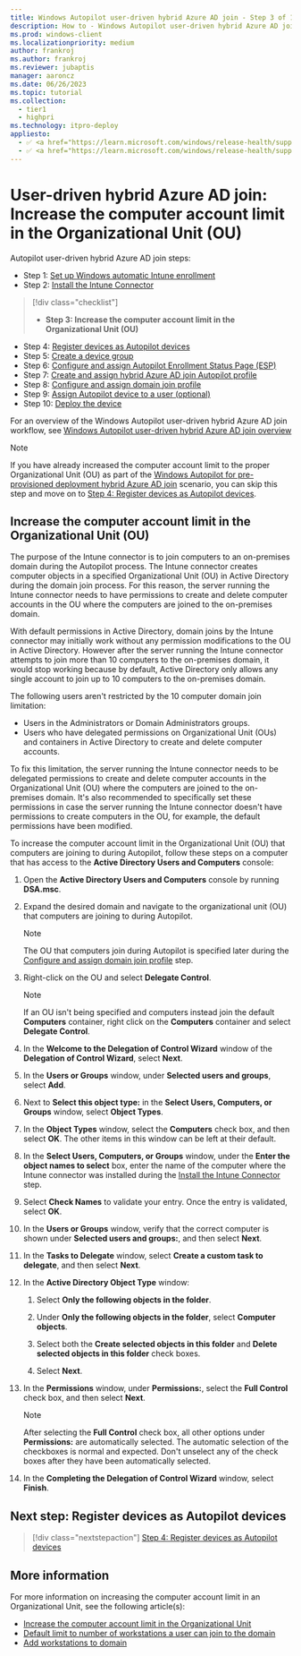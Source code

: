 ```yaml
---
title: Windows Autopilot user-driven hybrid Azure AD join - Step 3 of 10 - Increase the computer account limit in the Organizational Unit (OU)
description: How to - Windows Autopilot user-driven hybrid Azure AD join - Step 3 of 10 - Increase the computer account limit in the Organizational Unit (OU).
ms.prod: windows-client
ms.localizationpriority: medium
author: frankroj
ms.author: frankroj
ms.reviewer: jubaptis
manager: aaroncz
ms.date: 06/26/2023
ms.topic: tutorial
ms.collection: 
  - tier1
  - highpri
ms.technology: itpro-deploy
appliesto:
  - ✅ <a href="https://learn.microsoft.com/windows/release-health/supported-versions-windows-client" target="_blank">Windows 11</a>
  - ✅ <a href="https://learn.microsoft.com/windows/release-health/supported-versions-windows-client" target="_blank">Windows 10</a>
---
```


# User-driven hybrid Azure AD join: Increase the computer account limit in the Organizational Unit (OU)

Autopilot user-driven hybrid Azure AD join steps:
- Step 1: [Set up Windows automatic Intune enrollment](hybrid-azure-ad-join-automatic-enrollment.md)
- Step 2: [Install the Intune Connector](hybrid-azure-ad-join-intune-connector.md)
> [!div class="checklist"]
> - **Step 3: Increase the computer account limit in the Organizational Unit (OU)**
- Step 4: [Register devices as Autopilot devices](hybrid-azure-ad-join-register-device.md)
- Step 5: [Create a device group](hybrid-azure-ad-join-device-group.md)
- Step 6: [Configure and assign Autopilot Enrollment Status Page (ESP)](hybrid-azure-ad-join-esp.md)
- Step 7: [Create and assign hybrid Azure AD join Autopilot profile](hybrid-azure-ad-join-autopilot-profile.md)
- Step 8: [Configure and assign domain join profile](hybrid-azure-ad-join-domain-join-profile.md)
- Step 9: [Assign Autopilot device to a user (optional)](hybrid-azure-ad-join-assign-device-to-user.md)
- Step 10: [Deploy the device](hybrid-azure-ad-join-deploy-device.md)

For an overview of the Windows Autopilot user-driven hybrid Azure AD join workflow, see [Windows Autopilot user-driven hybrid Azure AD join overview](hybrid-azure-ad-join-workflow.md#workflow)

> [!NOTE]
>
> If you have already increased the computer account limit to the proper Organizational Unit (OU) as part of the [Windows Autopilot for pre-provisioned deployment hybrid Azure AD join](../pre-provisioning/hybrid-azure-ad-join-workflow.md) scenario, you can skip this step and move on to [Step 4: Register devices as Autopilot devices](hybrid-azure-ad-join-register-device.md).

## Increase the computer account limit in the Organizational Unit (OU)

The purpose of the Intune connector is to join computers to an on-premises domain during the Autopilot process. The Intune connector creates computer objects in a specified Organizational Unit (OU) in Active Directory during the domain join process. For this reason, the server running the Intune connector needs to have permissions to create and delete computer accounts in the OU where the computers are joined to the on-premises domain.

With default permissions in Active Directory, domain joins by the Intune connector may initially work without any permission modifications to the OU in Active Directory. However after the server running the Intune connector attempts to join more than 10 computers to the on-premises domain, it would stop working because by default, Active Directory only allows any single account to join up to 10 computers to the on-premises domain.

The following users aren't restricted by the 10 computer domain join limitation:

- Users in the Administrators or Domain Administrators groups.
- Users who have delegated permissions on Organizational Unit (OUs) and containers in Active Directory to create and delete computer accounts.

To fix this limitation, the server running the Intune connector needs to be delegated permissions to create and delete computer accounts in the Organizational Unit (OU) where the computers are joined to the on-premises domain. It's also recommended to specifically set these permissions in case the server running the Intune connector doesn't have permissions to create computers in the OU, for example, the default permissions have been modified.

To increase the computer account limit in the Organizational Unit (OU) that computers are joining to during Autopilot, follow these steps on a computer that has access to the **Active Directory Users and Computers** console:

1. Open the **Active Directory Users and Computers** console by running **DSA.msc**.

1. Expand the desired domain and navigate to the organizational unit (OU) that computers are joining to during Autopilot.

    > [!NOTE]
    >
    > The OU that computers join during Autopilot is specified later during the [Configure and assign domain join profile](hybrid-azure-ad-join-domain-join-profile.md) step.

1. Right-click on the OU and select **Delegate Control**.

    > [!NOTE]
    >
    > If an OU isn't being specified and computers instead join the default **Computers** container, right click on the **Computers** container and select **Delegate Control**.

1. In the **Welcome to the Delegation of Control Wizard** window of the **Delegation of Control Wizard**, select **Next**.

1. In the **Users or Groups** window, under **Selected users and groups**, select **Add**.

1. Next to **Select this object type:** in the **Select Users, Computers, or Groups** window, select **Object Types**.

1. In the **Object Types** window, select the **Computers** check box, and then select **OK**. The other items in this window can be left at their default.

1. In the **Select Users, Computers, or Groups** window, under the **Enter the object names to select** box, enter the name of the computer where the Intune connector was installed during the [Install the Intune Connector](hybrid-azure-ad-join-intune-connector.md) step.

1. Select **Check Names** to validate your entry. Once the entry is validated, select **OK**.

1. In the **Users or Groups** window, verify that the correct computer is shown under **Selected users and groups:**, and then select **Next**.

1. In the **Tasks to Delegate** window, select **Create a custom task to delegate**, and then select **Next**.

1. In the **Active Directory Object Type** window:

    1. Select **Only the following objects in the folder**.

    1. Under **Only the following objects in the folder**, select **Computer objects**.

    1. Select both the **Create selected objects in this folder** and **Delete selected objects in this folder** check boxes.

    1. Select **Next**.

1. In the **Permissions** window, under **Permissions:**, select the **Full Control** check box, and then select **Next**.

    > [!NOTE]
    >
    > After selecting the **Full Control** check box, all other options under **Permissions:** are automatically selected. The automatic selection of the checkboxes is normal and expected. Don't unselect any of the check boxes after they have been automatically selected.

1. In the **Completing the Delegation of Control Wizard** window, select **Finish**.

## Next step: Register devices as Autopilot devices

> [!div class="nextstepaction"]
> [Step 4: Register devices as Autopilot devices](hybrid-azure-ad-join-register-device.md)

## More information

For more information on increasing the computer account limit in an Organizational Unit, see the following article(s):

- [Increase the computer account limit in the Organizational Unit](/mem/autopilot/windows-autopilot-hybrid#increase-the-computer-account-limit-in-the-organizational-unit)
- [Default limit to number of workstations a user can join to the domain](/troubleshoot/windows-server/identity/default-workstation-numbers-join-domain)
- [Add workstations to domain](/windows/security/threat-protection/security-policy-settings/add-workstations-to-domain)
